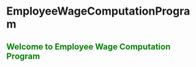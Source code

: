 # EmployeeWageComputationProgram
<html>
  <h2><span style="color: green"> Welcome to Employee Wage Computation Program </span></h2>
</html>
